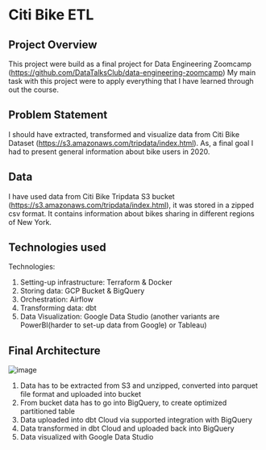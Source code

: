 # Citi Bike ETL 

## Project Overview 
This project were build as a final project for Data Engineering Zoomcamp (https://github.com/DataTalksClub/data-engineering-zoomcamp)
My main task with this project were to apply everything that I have learned through out the course.

## Problem Statement 
I should have extracted, transformed and visualize data from Citi Bike Dataset (https://s3.amazonaws.com/tripdata/index.html). As, a final goal I had to present general information about bike users in 2020.

## Data
I have used data from Citi Bike Tripdata S3 bucket (https://s3.amazonaws.com/tripdata/index.html), it was stored in a zipped csv format.
It contains information about bikes sharing in different regions of New York.

## Technologies used 
Technologies:
  1. Setting-up infrastructure: Terraform & Docker
  2. Storing data: GCP Bucket & BigQuery 
  3. Orchestration: Airflow
  4. Transforming data: dbt
  5. Data Visualization: Google Data Studio (another variants are PowerBI(harder to set-up data from Google) or Tableau)
  
## Final Architecture 
![image](https://snipboard.io/b3xr7n.jpg)

1. Data has to be extracted from S3 and unzipped, converted into parquet file format and uploaded into bucket
2. From bucket data has to go into BigQuery, to create optimized partitioned table
3. Data uploaded into dbt Cloud via supported integration with BigQuery
4. Data transformed in dbt Cloud and uploaded back into BigQuery
5. Data visualized with Google Data Studio
